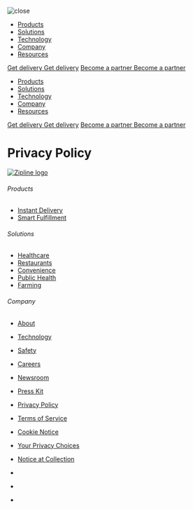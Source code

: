 ![close](/svg/close-white.svg)

[](https://www.flyzipline.com/)

* [Products](#)
* [Solutions](#)
* [Technology](https://www.flyzipline.com/technology)
* [Company](#)
* [Resources](#)

[Get delivery Get delivery](https://www.flyzipline.com/get-delivery) [Become a partner Become a partner](https://www.flyzipline.com/contact)

* [Products](#)
* [Solutions](#)
* [Technology](https://www.flyzipline.com/technology)
* [Company](#)
* [Resources](#)

[Get delivery Get delivery](https://www.flyzipline.com/get-delivery) [Become a partner Become a partner](https://www.flyzipline.com/contact)

Privacy Policy
==============

[![Zipline logo](/svg/logo-dark.svg)](https://www.flyzipline.com/)

###### Products

* [Instant Delivery](https://www.flyzipline.com/instant-delivery)
* [Smart Fulfillment](https://www.flyzipline.com/smart-fulfillment)

###### Solutions

* [Healthcare](https://www.flyzipline.com/solutions/healthcare)
* [Restaurants](https://www.flyzipline.com/solutions/restaurants)
* [Convenience](https://www.flyzipline.com/solutions/convenience)
* [Public Health](https://www.flyzipline.com/solutions/public-health)
* [Farming](https://www.flyzipline.com/solutions/farming)

###### Company

* [About](https://www.flyzipline.com/about/)
* [Technology](https://www.flyzipline.com/technology)
* [Safety](https://www.flyzipline.com/safety)
* [Careers](https://www.flyzipline.com/careers/)
* [Newsroom](https://www.flyzipline.com/newsroom/)
* [Press Kit](https://www.flyzipline.com/press-kit)

* [Privacy Policy](https://www.flyzipline.com/privacy-policy)
* [Terms of Service](https://www.flyzipline.com/terms-of-service)
* [Cookie Notice](https://www.flyzipline.com/cookie-notice)
* [Your Privacy Choices](#)
* [Notice at Collection](#)

* [](https://twitter.com/zipline)
* [](https://www.linkedin.com/company/flyzipline/)
* [](https://www.instagram.com/zipline/)